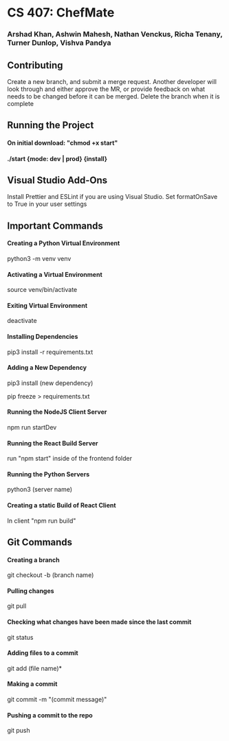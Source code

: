 <h1>CS 407: ChefMate</h1>
<h3>
Arshad Khan,
Ashwin Mahesh,
Nathan Venckus,
Richa Tenany,
Turner Dunlop,
Vishva Pandya
</h3>

<h2>Contributing</h2>
<p>Create a new branch, and submit a merge request. Another developer will look through and either approve the MR, or provide feedback on what needs to be changed before it can be merged. Delete the branch when it is complete</p>

<h2>Running the Project</h2>
<h4>On initial download: "chmod +x start"</h4>
<h4>./start {mode: dev | prod} {install}</h4>

<h2>Visual Studio Add-Ons</h2>
<p>Install Prettier and ESLint if you are using Visual Studio. Set formatOnSave to True in your user settings</p>

<h2>Important Commands</h2>
<h4>Creating a Python Virtual Environment</h4>
<p>python3 -m venv venv</p>
<h4>Activating a Virtual Environment</h4>
<p>source venv/bin/activate</p>
<h4>Exiting Virtual Environment</h4>
<p>deactivate</p>
<h4>Installing Dependencies</h4>
<p>pip3 install -r requirements.txt</p>
<h4>Adding a New Dependency</h4>
<p>pip3 install (new dependency)</p>
<p>pip freeze > requirements.txt </p>
<h4>Running the NodeJS Client Server</h4>
<p>npm run startDev</p>
<h4>Running the React Build Server</h4>
<p>run "npm start" inside of the frontend folder</p>
<h4>Running the Python Servers</h4>
<p>python3 (server name)</p>
<h4>Creating a static Build of React Client</h4>
<p>In client "npm run build"</p>

<h2>Git Commands</h2>
<h4>Creating a branch</h4>
<p>git checkout -b (branch name)</p>
<h4>Pulling changes</h4>
<p>git pull</p>
<h4>Checking what changes have been made since the last commit</h4>
<p>git status</p>
<h4>Adding files to a commit</h4>
<p>git add (file name)*</p>
<h4>Making a commit</h4>
<p>git commit -m "(commit message)"</p>
<h4>Pushing a commit to the repo</h4>
<p>git push</p>
